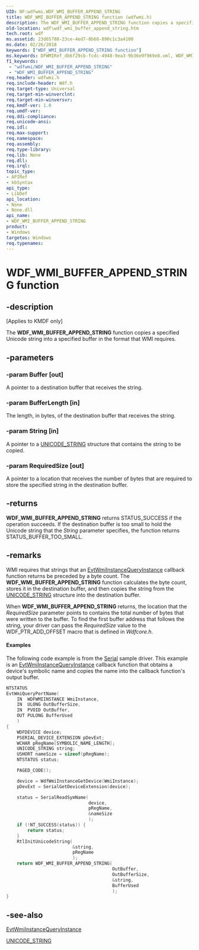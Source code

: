 ```yaml
---
UID: NF:wdfwmi.WDF_WMI_BUFFER_APPEND_STRING
title: WDF_WMI_BUFFER_APPEND_STRING function (wdfwmi.h)
description: The WDF_WMI_BUFFER_APPEND_STRING function copies a specified Unicode string into a specified buffer in the format that WMI requires.
old-location: wdf\wdf_wmi_buffer_append_string.htm
tech.root: wdf
ms.assetid: 23d65788-23ce-4ed7-8b68-890c1c3a4100
ms.date: 02/26/2018
keywords: ["WDF_WMI_BUFFER_APPEND_STRING function"]
ms.keywords: DFWMIRef_db6f29cb-fcdc-4948-9ea3-9b36e9f969e8.xml, WDF_WMI_BUFFER_APPEND_STRING, WDF_WMI_BUFFER_APPEND_STRING function, kmdf.wdf_wmi_buffer_append_string, wdf.wdf_wmi_buffer_append_string, wdfwmi/WDF_WMI_BUFFER_APPEND_STRING
f1_keywords:
 - "wdfwmi/WDF_WMI_BUFFER_APPEND_STRING"
 - "WDF_WMI_BUFFER_APPEND_STRING"
req.header: wdfwmi.h
req.include-header: Wdf.h
req.target-type: Universal
req.target-min-winverclnt: 
req.target-min-winversvr: 
req.kmdf-ver: 1.0
req.umdf-ver: 
req.ddi-compliance: 
req.unicode-ansi: 
req.idl: 
req.max-support: 
req.namespace: 
req.assembly: 
req.type-library: 
req.lib: None
req.dll: 
req.irql: 
topic_type:
- APIRef
- kbSyntax
api_type:
- LibDef
api_location:
- None
- None.dll
api_name:
- WDF_WMI_BUFFER_APPEND_STRING
product:
- Windows
targetos: Windows
req.typenames: 
---
```


# WDF_WMI_BUFFER_APPEND_STRING function


## -description


<p class="CCE_Message">[Applies to KMDF only]</p>

The <b>WDF_WMI_BUFFER_APPEND_STRING</b> function copies a specified Unicode string into a specified buffer in the format that WMI requires.


## -parameters




### -param Buffer [out]

A pointer to a destination buffer that receives the string.


### -param BufferLength [in]

The length, in bytes, of the destination buffer that receives the string.


### -param String [in]

A pointer to a <a href="https://docs.microsoft.com/windows/desktop/api/ntdef/ns-ntdef-_unicode_string">UNICODE_STRING</a> structure that contains the string to be copied.


### -param RequiredSize [out]

A pointer to a location that receives the number of bytes that are required to store the specified string in the destination buffer.


## -returns



<b>WDF_WMI_BUFFER_APPEND_STRING</b> returns STATUS_SUCCESS if the operation succeeds. If the destination buffer is too small to hold the Unicode string that the <i>String</i> parameter specifies, the function returns STATUS_BUFFER_TOO_SMALL.




## -remarks



WMI requires that strings that an <a href="https://docs.microsoft.com/windows-hardware/drivers/ddi/wdfwmi/nc-wdfwmi-evt_wdf_wmi_instance_query_instance">EvtWmiInstanceQueryInstance</a> callback function returns be preceded by a byte count. The <b>WDF_WMI_BUFFER_APPEND_STRING</b> function calculates the byte count, stores it in the destination buffer, and then copies the string from the <a href="https://docs.microsoft.com/windows/desktop/api/ntdef/ns-ntdef-_unicode_string">UNICODE_STRING</a> structure into the destination buffer. 

When <b>WDF_WMI_BUFFER_APPEND_STRING</b> returns, the location that the <i>RequiredSize</i> parameter points to contains the total number of bytes that were written to the buffer. To find the first buffer address that follows the string, your driver can pass the <i>RequiredSize</i> value to the WDF_PTR_ADD_OFFSET macro that is defined in <i>Wdfcore.h</i>.


#### Examples

The following code example is from the <a href="https://docs.microsoft.com/windows-hardware/drivers/wdf/sample-kmdf-drivers">Serial</a> sample driver. This example is an <a href="https://docs.microsoft.com/windows-hardware/drivers/ddi/wdfwmi/nc-wdfwmi-evt_wdf_wmi_instance_query_instance">EvtWmiInstanceQueryInstance</a> callback function that obtains a device's symbolic name and copies the name into the callback function's output buffer.

```cpp
NTSTATUS
EvtWmiQueryPortName(
    IN  WDFWMIINSTANCE WmiInstance,
    IN  ULONG OutBufferSize,
    IN  PVOID OutBuffer,
    OUT PULONG BufferUsed
    )
{
    WDFDEVICE device;
    PSERIAL_DEVICE_EXTENSION pDevExt;
    WCHAR pRegName[SYMBOLIC_NAME_LENGTH];
    UNICODE_STRING string;
    USHORT nameSize = sizeof(pRegName);
    NTSTATUS status;

    PAGED_CODE();

    device = WdfWmiInstanceGetDevice(WmiInstance);
    pDevExt = SerialGetDeviceExtension(device);

    status = SerialReadSymName(
                               device,
                               pRegName,
                               &nameSize
                               );
    if (!NT_SUCCESS(status)) {
        return status;
    }
    RtlInitUnicodeString(
                         &string,
                         pRegName
                         );
    return WDF_WMI_BUFFER_APPEND_STRING(
                                        OutBuffer,
                                        OutBufferSize,
                                        &string,
                                        BufferUsed
                                        );
}
```



## -see-also




<a href="https://docs.microsoft.com/windows-hardware/drivers/ddi/wdfwmi/nc-wdfwmi-evt_wdf_wmi_instance_query_instance">EvtWmiInstanceQueryInstance</a>



<a href="https://docs.microsoft.com/windows/desktop/api/ntdef/ns-ntdef-_unicode_string">UNICODE_STRING</a>
 

 

